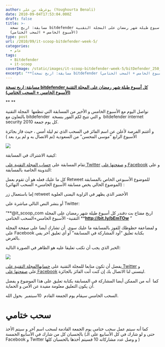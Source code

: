 ```yaml
---
author: يوغرطة بن علي (Youghourta Benali)
date: 2010-09-04T17:53:04.000Z
draft: false
title: >-
  مسابقة: اربح نسخة bitdefender كل أسبوع طيلة شهر رمضان على المجلة التقنية
  (الأسبوع الخامس + السحب الختامي) 
type: post
url: /2010/09/it-scoop-bitdefender-week-5/
categories:
  - عام
tags:
  - Bitdefender
  - it-scoop
coverImage: /static/images/it-scoop-bitdefender-week-5/bitDefender_250_250.jpg
excerpt: "**[مسابقة: اربح نسخة bitdefender كل أسبوع طيلة شهر رمضان على المجلة التقنية (الأسبوع الخامس + السحب الختامي)](https://www.it-scoop.com/2010/09/it-scoop-bitdefender-week-5/)**\n\n\\*\\* \\*\\*\n\nنواصل اليوم مع\_الأسبوع الخامس و الأخير من المسابقة التي تنظمها \_المجلة التقنية بالتعاون مع bitdefender \_و التي تتيح لكم الفور بنسخة \_bitdefender internet"
---
```

**[مسابقة: اربح نسخة bitdefender كل أسبوع طيلة شهر رمضان على المجلة التقنية (الأسبوع الخامس + السحب الختامي)](https://www.it-scoop.com/2010/09/it-scoop-bitdefender-week-5/)**

\*\* \*\*

نواصل اليوم مع الأسبوع الخامس و الأخير من المسابقة التي تنظمها  المجلة التقنية بالتعاون مع bitdefender  و التي تتيح لكم الفور بنسخة  bitdefender internet security 2010 كل يوم جمعة.

و أغتنم الفرصة لأعلن عن اسم الفائز في السحب الذي تم ليلة أمس ، حيث فاز بجائزة الأسبوع الرابع “موسى المحسن” من السعودية (تم الاتصال به و لم يرد بعد )

![](/static/images/it-scoop-bitdefender-week-5/bitDefender\_250\_250.jpg)

كيفية الاشتراك في المسابقة:

تقام المسابقة على [حساب المجلة التقنية على Twitter](http://twitter.com/it_scoop_com) و [صفحتها على Facebook](http://www.facebook.com/ITscoopMagazine) و على التدوينة الخاصة بالمسابقة:

كل ما عليك فعله هو أن تقوم بعمل Retweet للموضوع الأسبوعي الخاص بالمسابقة  (الموضوع الحالي يخص مسابقة الأسبوع الخامس+ السحب النهائي):

إما باستعمال زر retweet الأخضر الذي يظهر في الزاوية اليمنى العلوية

أو بنشر النص التالي مباشرة على Twitter:

“\*\*@it_scoop_com اربح مفتاح بت دفندر كل أسبوع طيلة شهر رمضان على المجلة التقنية- الأسبوع الخامس+السحب الختامي \*\***http://bit.ly/bEmTOw** ”

و لمضاعفة حظوظك للفوز بالمسابقة ما عليك سوى  أن تشارك أيضا على صفحة المجلة على Facebook بكتابة تعليق “أود المشاركة في المسابقة” أو أي تعليق آخر يفي بالغرض.

الخبر الذي يجب أن تكتب تعليقا عليه هو الظاهر في الصورة التالية:

![](/static/images/it-scoop-bitdefender-week-5/bitDefender5.png)

يفضل أن تكون متابعا للمجلة التقنية على [حسابهاالمجلة التقنية على Twitter](http://twitter.com/it_scoop_com) و على [صفحتها على Facebook](http://www.facebook.com/ITscoopMagazine) ليتسنى لنا الاتصال بك إن كنت أنت الفائز بالجائزة.

كما  أنه من الممكن أيضا المشاركة في المسابقة بكتابة تعليق على هذا الموضوع و يفضل أن يكون التعليق معلومة مفيدة عن الأمن و الحماية.

السحب الخامس سيقام يوم الجمعة القادم  10سبتمبر  بحول الله.

# سحب ختامي

كما أنه سيتم عمل سحب ختامي يوم الجمعة القادمة لسحب اسم آخر و سيتم الأخذ بالحسبان كل من شارك في الأسابيع الخمسة (حتى و لو شارك في كل الأسابيع على الـ Facebook و Twitter و وصل عدد مشاركاته 10 فسيتم أخذها بالحسبان كلها )
